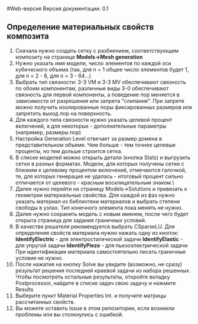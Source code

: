 #Web-версия
Версия документации: 0.1
## Определение материальных свойств композита
1. Сначала нужно создать сетку с разбиением,
соответствующим композиту на странице **Models->Mesh generation**
2. Нужно указать имя модели, число элементов по каждой оси кубического объема
(так, для n = 1 общее число элементов будет 1, для n = 2 - 8, для n = 3 - 64...)
3. Выбрать тип связности: 3-3 VM и 3-3 MV обеспечивают связность по обоим компонентам, 
различные виды 3-0 обеспечивают связность для первой компоненты, а поведение пор меняется в зависимости от разрешения или запрета "слипания".
При запрете можно получить изолированные поры фиксированных размеров или запретить выход пор на поверхность.
4. Для каждого типа связности нужно указать целевой процент включений, а для некоторых - дополнительные параметры (например, размеры пор)
5. Настройка Generation Level отвечает за размер домена в представительном объеме. Чем больше - тем точнее целевые проценты, но тем дольше строится сетка.
6. В списке моделей можно открыть детали (кнопка Stats) и выгрузить сетки в разных форматах. Модели, для
которых получены сетки с близким к целевому процентом включений, отмечаются галочкой, те, для которых генерация не удалась - итоговый процент сильно отличается от целевого - красным восклицательным знаком.\
7. Далее нужно перейти на страницу Models->Solutions и привязать к геометрии материальные свойства.
Для каждой из фаз нужно указать материал из библиотеки материалов и выбрать степени свободы в узлах.
Тип конечного элемента пока менять не нужно.
8. Далее нужно сохранить модель с новым именем, после чего будет открыта страница для задания граничных условий.
9. В качестве решателя рекомендуется выбрать CSparseLU. Для определения свойств материала нужно нажать одну из кнопок:
    **IdentifyElectric** - для электростатической задачи
    **IdentifyElastic** - для упругой задачи
    **IdentifyPiezo** - для пьезоэлектрической задачи
    При идентификации материала самостоятельно писать граничные условия не нужно.
10. После нажатия на кнопку Solve вы увидите (возможно, не сразу) результат решения последней краевой задачи из набора решенных.
Чтобы посмотреть остальные результаты, откройте вкладку Postprocessor, найдите в списке задач свою задачу и нажмите Results
11. Выберите пункт Material Properties Int. и получите матрицы рассчитанных свойств.
12. Вы можете оставить Issue в этом репозитории, если возникли проблемы или вы столкнулись с ошибкой.
 


